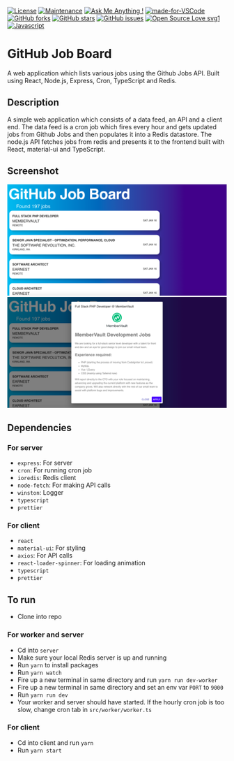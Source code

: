 [![License](https://img.shields.io/badge/License-Apache%202.0-blue.svg)](https://opensource.org/licenses/Apache-2.0)
[![Maintenance](https://img.shields.io/badge/Maintained%3F-yes-green.svg)](https://GitHub.com/Naereen/StrapDown.js/graphs/commit-activity)
[![Ask Me Anything !](https://img.shields.io/badge/Ask%20me-anything-1abc9c.svg)](https://GitHub.com/Naereen/ama)
[![made-for-VSCode](https://img.shields.io/badge/Made%20for-VSCode-1f425f.svg)](https://code.visualstudio.com/)
[![GitHub forks](https://img.shields.io/github/forks/saswatamcode/react_job_board.svg?style=social&label=Fork&maxAge=2592000)](https://GitHub.com/saswatamcode/react_job_board/network/)
[![GitHub stars](https://img.shields.io/github/stars/saswatamcode/react_job_board.svg?style=social&label=Star&maxAge=2592000)](https://GitHub.com/saswatamcode/react_job_board/stargazers/)
[![GitHub issues](https://img.shields.io/github/issues/saswatamcode/react_job_board.svg)](https://GitHub.com/saswatamcode/react_job_board/issues/)
[![Open Source Love svg1](https://badges.frapsoft.com/os/v1/open-source.svg?v=103)](https://github.com/ellerbrock/open-source-badges/)
[![Javascript](https://badges.frapsoft.com/javascript/code/javascript.svg?v=101)](https://github.com/ellerbrock/javascript-badges/)

# GitHub Job Board

A web application which lists various jobs using the Github Jobs API. Built using React, Node.js, Express, Cron, TypeScript and Redis.

## Description

A simple web application which consists of a data feed, an API and a client end. The data feed is a cron job which fires every hour and gets updated jobs from Github Jobs and then populates it into a Redis datastore. The node.js API fetches jobs from redis and presents it to the frontend built with React, material-ui and TypeScript.

## Screenshot

![Screenshot-1!](screenshots/Screenshot-1.png) ![Screenshot-2!](screenshots/Screenshot-2.png)

## Dependencies

### For server

- `express`: For server
- `cron`: For running cron job
- `ioredis`: Redis client
- `node-fetch`: For making API calls
- `winston`: Logger
- `typescript`
- `prettier`

### For client

- `react`
- `material-ui`: For styling
- `axios`: For API calls
- `react-loader-spinner`: For loading animation
- `typescript`
- `prettier`

## To run

- Clone into repo

### For worker and server

- Cd into `server`
- Make sure your local Redis server is up and running
- Run `yarn` to install packages
- Run `yarn watch`
- Fire up a new terminal in same directory and run `yarn run dev-worker`
- Fire up a new terminal in same directory and set an env var `PORT` to `9000`
- Run `yarn run dev`
- Your worker and server should have started. If the hourly cron job is too slow, change cron tab in `src/worker/worker.ts`

### For client

- Cd into client and run `yarn`
- Run `yarn start`
